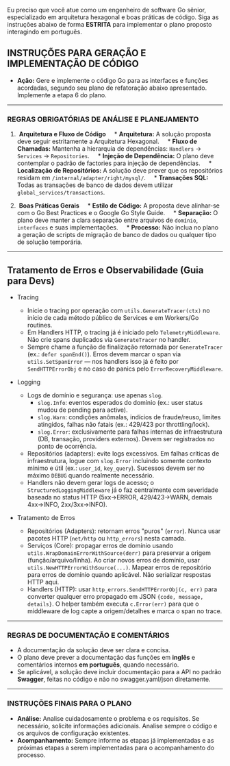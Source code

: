 
Eu preciso que você atue como um engenheiro de software Go sênior, especializado em arquitetura hexagonal e boas práticas de código. Siga as instruções abaixo de forma **ESTRITA** para implementar o plano proposto interagindo em português.

## INSTRUÇÕES PARA GERAÇÃO E IMPLEMENTAÇÃO DE CÓDIGO

* **Ação:** Gere e implemente o código Go para as interfaces e funções acordadas, segundo seu plano de refatoração abaixo apresentado. Implemente a etapa 6 do plano.

---

### REGRAS OBRIGATÓRIAS DE ANÁLISE E PLANEJAMENTO

1.  **Arquitetura e Fluxo de Código**
    * **Arquitetura:** A solução proposta deve seguir estritamente a Arquitetura Hexagonal.
    * **Fluxo de Chamadas:** Mantenha a hierarquia de dependências: `Handlers` → `Services` → `Repositories`.
    * **Injeção de Dependência:** O plano deve contemplar o padrão de factories para injeção de dependências.
    * **Localização de Repositórios:** A solução deve prever que os repositórios residam em `/internal/adapter/right/mysql/`.
    * **Transações SQL:** Todas as transações de banco de dados devem utilizar `global_services/transactions`.

2.  **Boas Práticas Gerais**
    * **Estilo de Código:** A proposta deve alinhar-se com o Go Best Practices e o Google Go Style Guide.
    * **Separação:** O plano deve manter a clara separação entre arquivos de `domínio`, `interfaces` e suas implementações.
    * **Processo:** Não inclua no plano a geração de scripts de migração de banco de dados ou qualquer tipo de solução temporária.

---

## Tratamento de Erros e Observabilidade (Guia para Devs)

- Tracing
  - Inicie o tracing por operação com `utils.GenerateTracer(ctx)` no início de cada método público de Services e em Workers/Go routines.
  - Em Handlers HTTP, o tracing já é iniciado pelo `TelemetryMiddleware`. Não crie spans duplicados via `GenerateTracer` no handler.
  - Sempre chame a função de finalização retornada por `GenerateTracer` (ex.: `defer spanEnd()`). Erros devem marcar o span via `utils.SetSpanError` — nos handlers isso já é feito por `SendHTTPErrorObj` e no caso de panics pelo `ErrorRecoveryMiddleware`.

- Logging
  - Logs de domínio e segurança: use apenas `slog`.
    - `slog.Info`: eventos esperados do domínio (ex.: user status mudou de pending para active).
    - `slog.Warn`: condições anômalas, indícios de fraude/reuso, limites atingidos, falhas não fatais (ex.: 429/423 por throttling/lock).
    - `slog.Error`: exclusivamente para falhas internas de infraestrutura (DB, transação, providers externos). Devem ser registrados no ponto de ocorrência.
  - Repositórios (adapters): evite logs excessivos. Em falhas críticas de infraestrutura, logue com `slog.Error` incluindo somente contexto mínimo e útil (ex.: `user_id`, `key_query`). Sucessos devem ser no máximo `DEBUG` quando realmente necessário.
  - Handlers não devem gerar logs de acesso; o `StructuredLoggingMiddleware` já o faz centralmente com severidade baseada no status HTTP (5xx→ERROR, 429/423→WARN, demais 4xx→INFO, 2xx/3xx→INFO).

- Tratamento de Erros
  - Repositórios (Adapters): retornam erros "puros" (`error`). Nunca usar pacotes HTTP (`net/http` ou `http_errors`) nesta camada.
  - Serviços (Core): propagar erros de domínio usando `utils.WrapDomainErrorWithSource(derr)` para preservar a origem (função/arquivo/linha). Ao criar novos erros de domínio, usar `utils.NewHTTPErrorWithSource(...)`. Mapear erros de repositório para erros de domínio quando aplicável. Não serializar respostas HTTP aqui.
  - Handlers (HTTP): usar `http_errors.SendHTTPErrorObj(c, err)` para converter qualquer erro propagado em JSON `{code, message, details}`. O helper também executa `c.Error(err)` para que o middleware de log capte a origem/detalhes e marca o span no trace.

---

### REGRAS DE DOCUMENTAÇÃO E COMENTÁRIOS
* A documentação da solução deve ser clara e concisa.
* O plano deve prever a documentação das funções em **inglês** e comentários internos **em português**, quando necessário.
* Se aplicável, a solução deve incluir documentação para a API no padrão **Swagger**, feitas no código e não no swagger.yaml/json diretamente.

---
### INSTRUÇÕES FINAIS PARA O PLANO
* **Análise:** Analise cuidadosamente o problema e os requisitos. Se necessário, solicite informações adicionais. Analise sempre o código e os arquivos de configuração existentes.
* **Acompanhamento:** Sempre informe as etapas já implementadas e as próximas etapas a serem implementadas para o acompanhamento do processo.